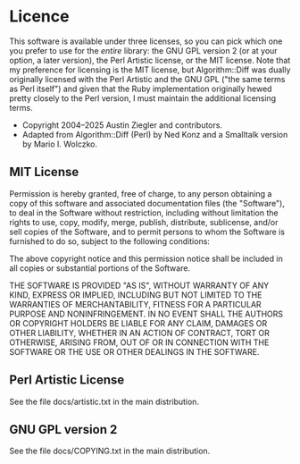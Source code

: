 # Licence

This software is available under three licenses, so you can pick which one
you prefer to use for the _entire_ library: the GNU GPL version 2 (or at 
your option, a later version), the Perl Artistic license, or the MIT license.
Note that my preference for licensing is the MIT license, but Algorithm::Diff
was dually originally licensed with the Perl Artistic and the GNU GPL ("the same
terms as Perl itself") and given that the Ruby implementation originally hewed
pretty closely to the Perl version, I must maintain the additional licensing
terms.

- Copyright 2004–2025 Austin Ziegler and contributors.
- Adapted from Algorithm::Diff (Perl) by Ned Konz and a Smalltalk version by
  Mario I. Wolczko.

## MIT License

Permission is hereby granted, free of charge, to any person obtaining a copy of
this software and associated documentation files (the "Software"), to deal in
the Software without restriction, including without limitation the rights to
use, copy, modify, merge, publish, distribute, sublicense, and/or sell copies of
the Software, and to permit persons to whom the Software is furnished to do so,
subject to the following conditions:

The above copyright notice and this permission notice shall be included in all
copies or substantial portions of the Software.

THE SOFTWARE IS PROVIDED "AS IS", WITHOUT WARRANTY OF ANY KIND, EXPRESS OR
IMPLIED, INCLUDING BUT NOT LIMITED TO THE WARRANTIES OF MERCHANTABILITY, FITNESS
FOR A PARTICULAR PURPOSE AND NONINFRINGEMENT. IN NO EVENT SHALL THE AUTHORS OR
COPYRIGHT HOLDERS BE LIABLE FOR ANY CLAIM, DAMAGES OR OTHER LIABILITY, WHETHER
IN AN ACTION OF CONTRACT, TORT OR OTHERWISE, ARISING FROM, OUT OF OR IN
CONNECTION WITH THE SOFTWARE OR THE USE OR OTHER DEALINGS IN THE SOFTWARE.

## Perl Artistic License

See the file docs/artistic.txt in the main distribution.

## GNU GPL version 2

See the file docs/COPYING.txt in the main distribution.
